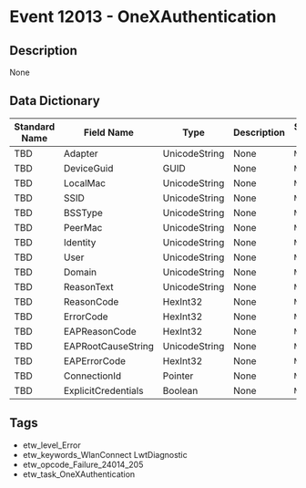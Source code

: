 # Event 12013 - OneXAuthentication

## Description
None

## Data Dictionary
|Standard Name|Field Name|Type|Description|Sample Value|
|---|---|---|---|---|
|TBD|Adapter|UnicodeString|None|`None`|
|TBD|DeviceGuid|GUID|None|`None`|
|TBD|LocalMac|UnicodeString|None|`None`|
|TBD|SSID|UnicodeString|None|`None`|
|TBD|BSSType|UnicodeString|None|`None`|
|TBD|PeerMac|UnicodeString|None|`None`|
|TBD|Identity|UnicodeString|None|`None`|
|TBD|User|UnicodeString|None|`None`|
|TBD|Domain|UnicodeString|None|`None`|
|TBD|ReasonText|UnicodeString|None|`None`|
|TBD|ReasonCode|HexInt32|None|`None`|
|TBD|ErrorCode|HexInt32|None|`None`|
|TBD|EAPReasonCode|HexInt32|None|`None`|
|TBD|EAPRootCauseString|UnicodeString|None|`None`|
|TBD|EAPErrorCode|HexInt32|None|`None`|
|TBD|ConnectionId|Pointer|None|`None`|
|TBD|ExplicitCredentials|Boolean|None|`None`|

## Tags
* etw_level_Error
* etw_keywords_WlanConnect LwtDiagnostic
* etw_opcode_Failure_24014_205
* etw_task_OneXAuthentication